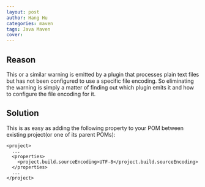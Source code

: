 ```yaml
---
layout: post
author: Hang Hu
categories: maven
tags: Java Maven 
cover: 
---
```


## Reason

This or a similar warning is emitted by a plugin that processes plain text files but has not been configured to use a specific file encoding. So eliminating the warning is simply a matter of finding out which plugin emits it and how to configure the file encoding for it. 
## Solution

This is as easy as adding the following property to your POM between existing project(or one of its parent POMs):

```
<project>
  ...
  <properties>
    <project.build.sourceEncoding>UTF-8</project.build.sourceEncoding>
  </properties>
  ...
</project>
````
